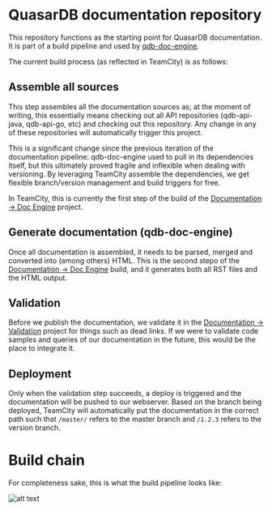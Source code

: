 # QuasarDB documentation repository

This repository functions as the starting point for QuasarDB documentation. It is part of a build pipeline and used by [qdb-doc-engine](https://github.com/bureau14/qdb-doc-engine).

The current build process (as reflected in TeamCity) is as follows:

## Assemble all sources

This step assembles all the documentation sources as; at the moment of writing, this essentially means checking out all API repositories (qdb-api-java, qdb-api-go, etc) and checking out this repository. Any change in any of these repositories will automatically trigger this project.

This is a significant change since the previous iteration of the documentation pipeline: qdb-doc-engine used to pull in its dependencies itself, but this ultimately proved fragile and inflexible when dealing with versioning. By leveraging TeamCity assemble the dependencies, we get flexible branch/version management and build triggers for free.

In TeamCity, this is currently the first step of the build of the [Documentation -> Doc Engine](https://teamcity.quasardb.net/viewType.html?buildTypeId=Documentation_DocEngine) project.

## Generate documentation (qdb-doc-engine)

Once all documentation is assembled, it needs to be parsed, merged and converted into (among others) HTML. This is the second stepo of the [Documentation -> Doc Engine](https://teamcity.quasardb.net/viewType.html?buildTypeId=Documentation_DocEngine) build, and it generates both all RST files and the HTML output.

## Validation

Before we publish the documentation, we validate it in the [Documentation -> Validation](https://teamcity.quasardb.net/viewType.html?buildTypeId=Documentation_Validation) project for things such as dead links. If we were to validate code samples and queries of our documentation in the future, this would be the place to integrate it.

## Deployment

Only when the validation step succeeds, a deploy is triggered and the documentation will be pushed to our webserver. Based on the branch being deployed, TeamCity will automatically put the documentation in the correct path such that `/master/` refers to the master branch and `/1.2.3` refers to the version branch.

# Build chain

For completeness sake, this is what the build pipeline looks like:

![alt text](https://raw.githubusercontent.com/bureau14/qdb-documentation/master/build-chain.png)
